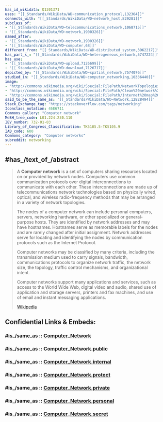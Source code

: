 ```yaml
---
has_id_wikidata: Q1301371
uses: "[[_Standards/WikiData/WD~communication_protocol,132364]]"
connects_with: "[[_Standards/WikiData/WD~network_host,829281]]"
subclass_of:
- "[[_Standards/WikiData/WD~telecommunications_network,1068715]]"
- '[[_Standards/WikiData/WD~network,1900326]]'
named_after:
- '[[_Standards/WikiData/WD~network,1900326]]'
- '[[_Standards/WikiData/WD~computer,68]]'
different_from: "[[_Standards/WikiData/WD~distributed_system,3962217]]"
has_part_s_: "[[_Standards/WikiData/WD~heterogeneous_network,5747224]]"
has_use:
- '[[_Standards/WikiData/WD~upload,7126699]]'
- '[[_Standards/WikiData/WD~download,7126717]]'
depicted_by: "[[_Standards/WikiData/WD~spatial_network,7574076]]"
studied_in: "[[_Standards/WikiData/WD~computer_networking,10336440]]"
image:
- "http://commons.wikimedia.org/wiki/Special:FilePath/NetworkTopologies.svg"
- "http://commons.wikimedia.org/wiki/Special:FilePath/Clean%20network%20infrastructure.jpg"
- "http://commons.wikimedia.org/wiki/Special:FilePath/Internet%20map%201024.jpg"
said_to_be_the_same_as: '[[_Standards/WikiData/WD~Network,12828494]]'
Stack_Exchange_tag: "https://stackoverflow.com/tags/networking"
Iconclass_notation: 46E6711
Commons_gallery: "Computer network"
MeSH_tree_code: L01.224.230.110
IEV_number: 732-01-03
Library_of_Congress_Classification: TK5105.5-TK5105.9
IAB_code: 600
Commons_category: "Computer networks"
subreddit: networking
---
```


## #has_/text_of_/abstract 

> A **Computer network** is a set of computers sharing resources located on or provided by network nodes. Computers use common communication protocols over digital interconnections to communicate with each other. These interconnections are made up of telecommunications network technologies based on physically wired, optical, and wireless radio-frequency methods that may be arranged in a variety of network topologies.
>
> The nodes of a computer network can include personal computers, servers, networking hardware, or other specialized or general-purpose hosts. They are identified by network addresses and may have hostnames. Hostnames serve as memorable labels for the nodes and are rarely changed after initial assignment. Network addresses serve for locating and identifying the nodes by communication protocols such as the Internet Protocol.
>
> Computer networks may be classified by many criteria, including the transmission medium used to carry signals, bandwidth, communications protocols to organize network traffic, the network size, the topology, traffic control mechanisms, and organizational intent.
>
> Computer networks support many applications and services, such as access to the World Wide Web, digital video and audio, shared use of application and storage servers, printers and fax machines, and use of email and instant messaging applications.
>
> [Wikipedia](https://en.wikipedia.org/wiki/Computer%20network) 


## Confidential Links & Embeds: 

### #is_/same_as :: [Computer_Network](/_Standards/Technology/IT/Computer_Network.md) 

### #is_/same_as :: [Computer_Network.public](/_public/Technology/IT/Computer_Network.public.md) 

### #is_/same_as :: [Computer_Network.internal](/_internal/Technology/IT/Computer_Network.internal.md) 

### #is_/same_as :: [Computer_Network.protect](/_protect/Technology/IT/Computer_Network.protect.md) 

### #is_/same_as :: [Computer_Network.private](/_private/Technology/IT/Computer_Network.private.md) 

### #is_/same_as :: [Computer_Network.personal](/_personal/Technology/IT/Computer_Network.personal.md) 

### #is_/same_as :: [Computer_Network.secret](/_secret/Technology/IT/Computer_Network.secret.md)

